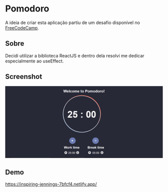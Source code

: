 # Pomodoro

A ideia de criar esta aplicação partiu de um desafio disponível no [FreeCodeCamp](http://freecodecamp.org).

## Sobre 

Decidi utilizar a biblioteca ReactJS e dentro dela resolvi me dedicar especialmente ao useEffect.   

## Screenshot

![screenshhot](/public/pomodoro_screenshot.jpg)


## Demo

https://inspiring-jennings-7bfcf4.netlify.app/